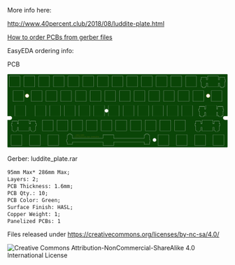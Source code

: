 More info here:

http://www.40percent.club/2018/08/luddite-plate.html

[How to order PCBs from gerber files](http://www.40percent.club/2017/03/ordering-pcb.html)

EasyEDA ordering info:

PCB

![luddite_plate](luddite_plate.png)

Gerber: luddite_plate.rar

    95mm Max* 286mm Max;
    Layers: 2;
    PCB Thickness: 1.6mm;
    PCB Qty.: 10;
    PCB Color: Green;
    Surface Finish: HASL;
    Copper Weight: 1;
    Panelized PCBs: 1

Files released under https://creativecommons.org/licenses/by-nc-sa/4.0/

![Creative Commons Attribution-NonCommercial-ShareAlike 4.0 International License](https://i.creativecommons.org/l/by-nc-sa/4.0/88x31.png)



